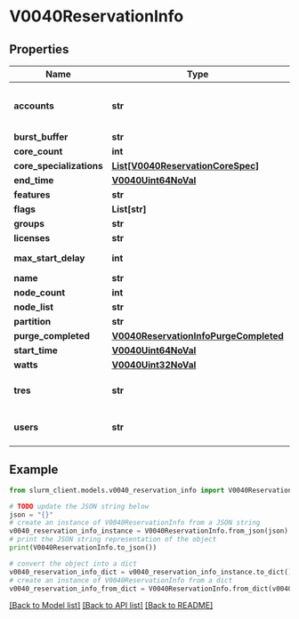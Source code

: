 # V0040ReservationInfo


## Properties

Name | Type | Description | Notes
------------ | ------------- | ------------- | -------------
**accounts** | **str** | Comma separated list of permitted accounts | [optional] 
**burst_buffer** | **str** | BurstBuffer | [optional] 
**core_count** | **int** | CoreCnt | [optional] 
**core_specializations** | [**List[V0040ReservationCoreSpec]**](V0040ReservationCoreSpec.md) |  | [optional] 
**end_time** | [**V0040Uint64NoVal**](V0040Uint64NoVal.md) |  | [optional] 
**features** | **str** | Features | [optional] 
**flags** | **List[str]** |  | [optional] 
**groups** | **str** | Groups | [optional] 
**licenses** | **str** | Licenses | [optional] 
**max_start_delay** | **int** | MaxStartDelay in seconds | [optional] 
**name** | **str** | ReservationName | [optional] 
**node_count** | **int** | NodeCnt | [optional] 
**node_list** | **str** | Nodes | [optional] 
**partition** | **str** | PartitionName | [optional] 
**purge_completed** | [**V0040ReservationInfoPurgeCompleted**](V0040ReservationInfoPurgeCompleted.md) |  | [optional] 
**start_time** | [**V0040Uint64NoVal**](V0040Uint64NoVal.md) |  | [optional] 
**watts** | [**V0040Uint32NoVal**](V0040Uint32NoVal.md) |  | [optional] 
**tres** | **str** | Comma separated list of required TRES | [optional] 
**users** | **str** | Comma separated list of permitted users | [optional] 

## Example

```python
from slurm_client.models.v0040_reservation_info import V0040ReservationInfo

# TODO update the JSON string below
json = "{}"
# create an instance of V0040ReservationInfo from a JSON string
v0040_reservation_info_instance = V0040ReservationInfo.from_json(json)
# print the JSON string representation of the object
print(V0040ReservationInfo.to_json())

# convert the object into a dict
v0040_reservation_info_dict = v0040_reservation_info_instance.to_dict()
# create an instance of V0040ReservationInfo from a dict
v0040_reservation_info_from_dict = V0040ReservationInfo.from_dict(v0040_reservation_info_dict)
```
[[Back to Model list]](../README.md#documentation-for-models) [[Back to API list]](../README.md#documentation-for-api-endpoints) [[Back to README]](../README.md)


